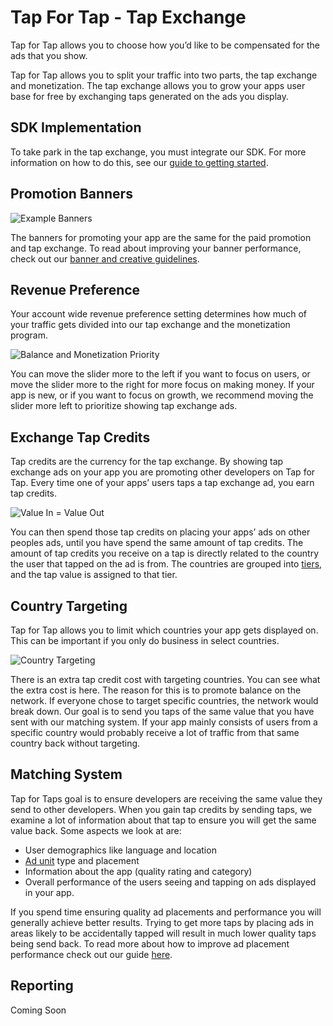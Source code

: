 # Tap For Tap - Tap Exchange

Tap for Tap allows you to choose how you’d like to be compensated for the ads that you show.

Tap for Tap allows you to split your traffic into two parts, the tap exchange and monetization.  The tap exchange allows you to grow your apps user base for free by exchanging taps generated on the ads you display.

## SDK Implementation

To take park in the tap exchange, you must integrate our SDK. For more information on how to do this, see our [guide to getting started](/doc/GettingStarted).

## Promotion Banners

![Example Banners](https://raw.github.com/tapfortap/Documentation/master/images/generated.png)

The banners for promoting your app are the same for the paid promotion and tap exchange.  To read about improving your banner performance, check out our [banner and creative guidelines](/doc/CreativeGuidelines).

## Revenue Preference

Your account wide revenue preference setting determines how much of your traffic gets divided into our tap exchange and the monetization program.

![Balance and Monetization Priority](https://raw.github.com/tapfortap/Documentation/master/images/slider-balance.png)

You can move the slider more to the left if you want to focus on users, or move the slider more to the right for more focus on making money. If your app is new, or if you want to focus on growth, we recommend moving the slider more left to prioritize showing tap exchange ads.

## Exchange Tap Credits

Tap credits are the currency for the tap exchange.  By showing tap exchange ads on your app you are promoting other developers on Tap for Tap. Every time one of your apps’ users taps a tap exchange ad, you earn tap credits.

![Value In = Value Out](https://raw.github.com/tapfortap/Documentation/master/images/give-taps-get-taps.png)

You can then spend those tap credits on placing your apps’ ads on other peoples ads, until you have spend the same amount of tap credits. The amount of tap credits you receive on a tap is directly related to the country the user that tapped on the ad is from. The countries are grouped into [tiers](/doc/CountryTiers), and the tap value is assigned to that tier.

## Country Targeting

Tap for Tap allows you to limit which countries your app gets displayed on.  This can be important if you only do business in select countries.

![Country Targeting](https://raw.github.com/tapfortap/Documentation/master/images/world-target.png)

There is an extra tap credit cost with targeting countries. You can see what the extra cost is here.  The reason for this is to promote balance on the network.  If everyone chose to target specific countries, the network would break down. Our goal is to send you taps of the same value that you have sent with our matching system. If your app mainly consists of users from a specific country would probably receive a lot of traffic from that same country back without targeting.

## Matching System

Tap for Taps goal is to ensure developers are receiving the same value they send to other developers. When you gain tap credits by sending taps, we examine a lot of information about that tap to ensure you will get the same value back. Some aspects we look at are:

- User demographics like language and location
- [Ad unit](/doc/AdUnits) type and placement
- Information about the app (quality rating and category)
- Overall performance of the users seeing and tapping on ads displayed in your app.

If you spend time ensuring quality ad placements and performance you will generally achieve better results. Trying to get more taps by placing ads in areas likely to be accidentally tapped will result in much lower quality taps being send back. To read more about how to improve ad placement performance check out our guide [here](/doc/AdPlacementGuide).

## Reporting

Coming Soon

